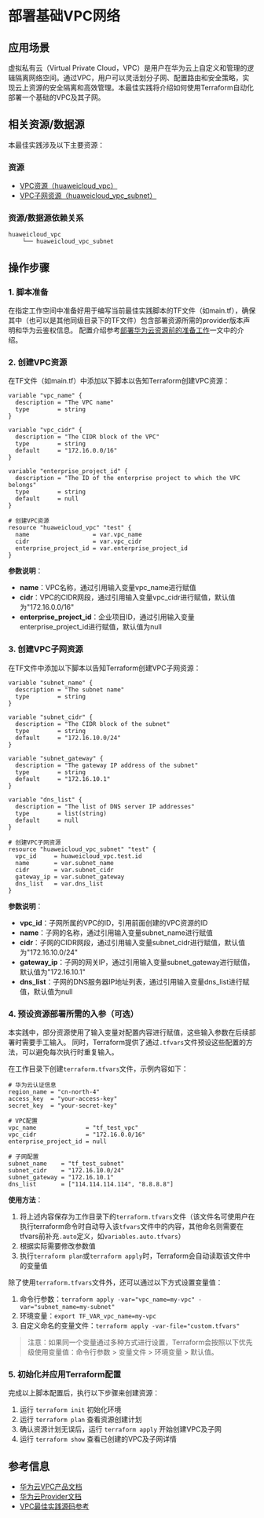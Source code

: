 # 部署基础VPC网络

## 应用场景

虚拟私有云（Virtual Private Cloud，VPC）是用户在华为云上自定义和管理的逻辑隔离网络空间。通过VPC，用户可以灵活划分子网、配置路由和安全策略，实现云上资源的安全隔离和高效管理。本最佳实践将介绍如何使用Terraform自动化部署一个基础的VPC及其子网。

## 相关资源/数据源

本最佳实践涉及以下主要资源：

### 资源

- [VPC资源（huaweicloud_vpc）](https://registry.terraform.io/providers/huaweicloud/huaweicloud/latest/docs/resources/vpc)
- [VPC子网资源（huaweicloud_vpc_subnet）](https://registry.terraform.io/providers/huaweicloud/huaweicloud/latest/docs/resources/vpc_subnet)

### 资源/数据源依赖关系

```
huaweicloud_vpc
    └── huaweicloud_vpc_subnet
```

## 操作步骤

### 1. 脚本准备

在指定工作空间中准备好用于编写当前最佳实践脚本的TF文件（如main.tf），确保其中（也可以是其他同级目录下的TF文件）包含部署资源所需的provider版本声明和华为云鉴权信息。
配置介绍参考[部署华为云资源前的准备工作](../../introductions/prepare_before_deploy.md)一文中的介绍。

### 2. 创建VPC资源

在TF文件（如main.tf）中添加以下脚本以告知Terraform创建VPC资源：

```hcl
variable "vpc_name" {
  description = "The VPC name"
  type        = string
}

variable "vpc_cidr" {
  description = "The CIDR block of the VPC"
  type        = string
  default     = "172.16.0.0/16"
}

variable "enterprise_project_id" {
  description = "The ID of the enterprise project to which the VPC belongs"
  type        = string
  default     = null
}

# 创建VPC资源
resource "huaweicloud_vpc" "test" {
  name                  = var.vpc_name
  cidr                  = var.vpc_cidr
  enterprise_project_id = var.enterprise_project_id
}
```

**参数说明**：
- **name**：VPC名称，通过引用输入变量vpc_name进行赋值
- **cidr**：VPC的CIDR网段，通过引用输入变量vpc_cidr进行赋值，默认值为"172.16.0.0/16"
- **enterprise_project_id**：企业项目ID，通过引用输入变量enterprise_project_id进行赋值，默认值为null

### 3. 创建VPC子网资源

在TF文件中添加以下脚本以告知Terraform创建VPC子网资源：

```hcl
variable "subnet_name" {
  description = "The subnet name"
  type        = string
}

variable "subnet_cidr" {
  description = "The CIDR block of the subnet"
  type        = string
  default     = "172.16.10.0/24"
}

variable "subnet_gateway" {
  description = "The gateway IP address of the subnet"
  type        = string
  default     = "172.16.10.1"
}

variable "dns_list" {
  description = "The list of DNS server IP addresses"
  type        = list(string)
  default     = null
}

# 创建VPC子网资源
resource "huaweicloud_vpc_subnet" "test" {
  vpc_id     = huaweicloud_vpc.test.id
  name       = var.subnet_name
  cidr       = var.subnet_cidr
  gateway_ip = var.subnet_gateway
  dns_list   = var.dns_list
}
```

**参数说明**：
- **vpc_id**：子网所属的VPC的ID，引用前面创建的VPC资源的ID
- **name**：子网的名称，通过引用输入变量subnet_name进行赋值
- **cidr**：子网的CIDR网段，通过引用输入变量subnet_cidr进行赋值，默认值为"172.16.10.0/24"
- **gateway_ip**：子网的网关IP，通过引用输入变量subnet_gateway进行赋值，默认值为"172.16.10.1"
- **dns_list**：子网的DNS服务器IP地址列表，通过引用输入变量dns_list进行赋值，默认值为null

### 4. 预设资源部署所需的入参（可选）

本实践中，部分资源使用了输入变量对配置内容进行赋值，这些输入参数在后续部署时需要手工输入。
同时，Terraform提供了通过`.tfvars`文件预设这些配置的方法，可以避免每次执行时重复输入。

在工作目录下创建`terraform.tfvars`文件，示例内容如下：

```hcl
# 华为云认证信息
region_name = "cn-north-4"
access_key  = "your-access-key"
secret_key  = "your-secret-key"

# VPC配置
vpc_name              = "tf_test_vpc"
vpc_cidr              = "172.16.0.0/16"
enterprise_project_id = null

# 子网配置
subnet_name    = "tf_test_subnet"
subnet_cidr    = "172.16.10.0/24"
subnet_gateway = "172.16.10.1"
dns_list       = ["114.114.114.114", "8.8.8.8"]
```

**使用方法**：

1. 将上述内容保存为工作目录下的`terraform.tfvars`文件（该文件名可使用户在执行terraform命令时自动导入该`tfvars`文件中的内容，其他命名则需要在tfvars前补充`.auto`定义，如`variables.auto.tfvars`）
2. 根据实际需要修改参数值
3. 执行`terraform plan`或`terraform apply`时，Terraform会自动读取该文件中的变量值

除了使用`terraform.tfvars`文件外，还可以通过以下方式设置变量值：

1. 命令行参数：`terraform apply -var="vpc_name=my-vpc" -var="subnet_name=my-subnet"`
2. 环境变量：`export TF_VAR_vpc_name=my-vpc`
3. 自定义命名的变量文件：`terraform apply -var-file="custom.tfvars"`

> 注意：如果同一个变量通过多种方式进行设置，Terraform会按照以下优先级使用变量值：命令行参数 > 变量文件 > 环境变量 > 默认值。

### 5. 初始化并应用Terraform配置

完成以上脚本配置后，执行以下步骤来创建资源：

1. 运行 `terraform init` 初始化环境
2. 运行 `terraform plan` 查看资源创建计划
3. 确认资源计划无误后，运行 `terraform apply` 开始创建VPC及子网
4. 运行 `terraform show` 查看已创建的VPC及子网详情

## 参考信息

- [华为云VPC产品文档](https://support.huaweicloud.com/vpc/index.html)
- [华为云Provider文档](https://registry.terraform.io/providers/huaweicloud/huaweicloud/latest/docs)
- [VPC最佳实践源码参考](https://github.com/huaweicloud/terraform-provider-huaweicloud/tree/master/examples/vpc) 